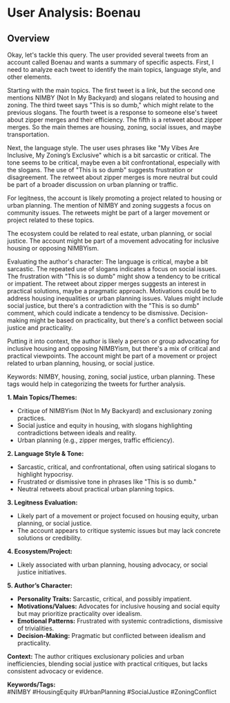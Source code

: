 # User Analysis: Boenau

## Overview

<think>
Okay, let's tackle this query. The user provided several tweets from an account called Boenau and wants a summary of specific aspects. First, I need to analyze each tweet to identify the main topics, language style, and other elements.

Starting with the main topics. The first tweet is a link, but the second one mentions NIMBY (Not In My Backyard) and slogans related to housing and zoning. The third tweet says "This is so dumb," which might relate to the previous slogans. The fourth tweet is a response to someone else's tweet about zipper merges and their efficiency. The fifth is a retweet about zipper merges. So the main themes are housing, zoning, social issues, and maybe transportation.

Next, the language style. The user uses phrases like "My Vibes Are Inclusive, My Zoning’s Exclusive" which is a bit sarcastic or critical. The tone seems to be critical, maybe even a bit confrontational, especially with the slogans. The use of "This is so dumb" suggests frustration or disagreement. The retweet about zipper merges is more neutral but could be part of a broader discussion on urban planning or traffic.

For legitness, the account is likely promoting a project related to housing or urban planning. The mention of NIMBY and zoning suggests a focus on community issues. The retweets might be part of a larger movement or project related to these topics.

The ecosystem could be related to real estate, urban planning, or social justice. The account might be part of a movement advocating for inclusive housing or opposing NIMBYism.

Evaluating the author's character: The language is critical, maybe a bit sarcastic. The repeated use of slogans indicates a focus on social issues. The frustration with "This is so dumb" might show a tendency to be critical or impatient. The retweet about zipper merges suggests an interest in practical solutions, maybe a pragmatic approach. Motivations could be to address housing inequalities or urban planning issues. Values might include social justice, but there's a contradiction with the "This is so dumb" comment, which could indicate a tendency to be dismissive. Decision-making might be based on practicality, but there's a conflict between social justice and practicality.

Putting it into context, the author is likely a person or group advocating for inclusive housing and opposing NIMBYism, but there's a mix of critical and practical viewpoints. The account might be part of a movement or project related to urban planning, housing, or social justice.

Keywords: NIMBY, housing, zoning, social justice, urban planning. These tags would help in categorizing the tweets for further analysis.
</think>

**1. Main Topics/Themes:**  
- Critique of NIMBYism (Not In My Backyard) and exclusionary zoning practices.  
- Social justice and equity in housing, with slogans highlighting contradictions between ideals and reality.  
- Urban planning (e.g., zipper merges, traffic efficiency).  

**2. Language Style & Tone:**  
- Sarcastic, critical, and confrontational, often using satirical slogans to highlight hypocrisy.  
- Frustrated or dismissive tone in phrases like "This is so dumb."  
- Neutral retweets about practical urban planning topics.  

**3. Legitness Evaluation:**  
- Likely part of a movement or project focused on housing equity, urban planning, or social justice.  
- The account appears to critique systemic issues but may lack concrete solutions or credibility.  

**4. Ecosystem/Project:**  
- Likely associated with urban planning, housing advocacy, or social justice initiatives.  

**5. Author’s Character:**  
- **Personality Traits:** Sarcastic, critical, and possibly impatient.  
- **Motivations/Values:** Advocates for inclusive housing and social equity but may prioritize practicality over idealism.  
- **Emotional Patterns:** Frustrated with systemic contradictions, dismissive of trivialities.  
- **Decision-Making:** Pragmatic but conflicted between idealism and practicality.  

**Context:** The author critiques exclusionary policies and urban inefficiencies, blending social justice with practical critiques, but lacks consistent advocacy or evidence.  

**Keywords/Tags:**  
#NIMBY #HousingEquity #UrbanPlanning #SocialJustice #ZoningConflict